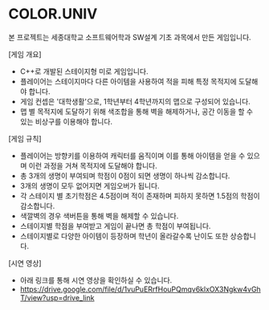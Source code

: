 # COLOR.UNIV

본 프로젝트는 세종대학교 소프트웨어학과 SW설계 기초 과목에서 만든 게임입니다.

[게임 개요]
- C++로 개발된 스테이지형 미로 게임입니다.
- 플레이어는 스테이지마다 다른 아이템을 사용하여 적을 피해 특정 목적지에 도달해야 합니다.
- 게임 컨셉은 '대학생활'으로, 1학년부터 4학년까지의 맵으로 구성되어 있습니다.
- 맵 별 목적지에 도달하기 위해 색조합을 통해 벽을 해제하거나, 공간 이동을 할 수 있는 비상구를 이용해야 합니다.

[게임 규칙]
- 플레이어는 방향키를 이용하여 캐릭터를 움직이며 이를 통해 아이템을 얻을 수 있으며 이런 과정을 거쳐 목적지에 도달해야 합니다.
- 총 3개의 생명이 부여되며 학점이 0점이 되면 생명이 하나씩 감소합니다.
- 3개의 생명이 모두 없어지면 게임오버가 됩니다.
- 각 스테이지 별 초기학점은 4.5점이며 적이 존재하며 피하지 못하면 1.5점의 학점이 감소합니다.
- 색깔벽의 경우 색버튼을 통해 벽을 해제할 수 있습니다.
- 스테이지별 학점을 부여받고 게임이 끝나면 총 학점이 부여됩니다.
- 스테이지별로 다양한 아이템이 등장하며 학년이 올라갈수록 난이도 또한 상승합니다.

[시연 영상]
- 아래 링크를 통해 시연 영상을 확인하실 수 있습니다.
- https://drive.google.com/file/d/1vuPuERrfHouPQmqv6klxOX3Ngkw4vGhT/view?usp=drive_link
